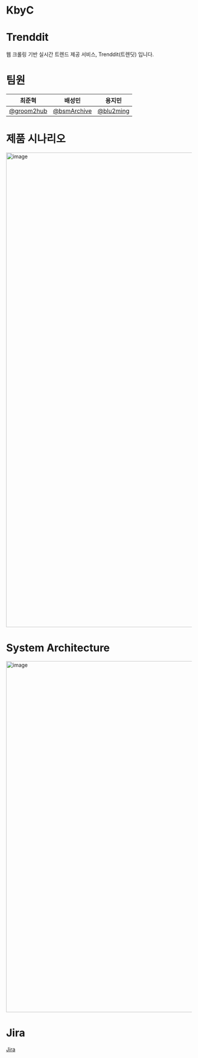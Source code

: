 ﻿# KbyC

# Trenddit
웹 크롤링 기반 실시간 트렌드 제공 서비스, Trenddit(트렌딧) 입니다.

# 팀원
| 최준혁 | 배성민 | 용지민 |
| -- | - | -- |
| [@groom2hub](https://github.com/groom2hub) | [@bsmArchive](https://github.com/bsmArchive) | [@blu2ming](https://github.com/blu2ming) |

# 제품 시나리오
<img width="1287" alt="image" src="https://github.com/user-attachments/assets/d65dc170-0c58-48e8-8fab-0450f3366f06" />

# System Architecture
<img width="952" alt="image" src="https://github.com/user-attachments/assets/810b8ac1-c4b6-40fa-9925-939f173f9790" />


# Jira
<a href=https://trenddit.atlassian.net/jira/software/projects/TRENDDIT/boards/1>Jira</a>
